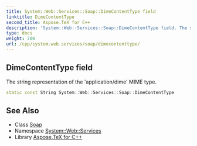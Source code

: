 ```yaml
---
title: System::Web::Services::Soap::DimeContentType field
linktitle: DimeContentType
second_title: Aspose.TeX for C++
description: 'System::Web::Services::Soap::DimeContentType field. The string representation of the ''application/dime'' MIME type in C++.'
type: docs
weight: 700
url: /cpp/system.web.services/soap/dimecontenttype/
---
```

## DimeContentType field


The string representation of the 'application/dime' MIME type.

```cpp
static const String System::Web::Services::Soap::DimeContentType
```

## See Also

* Class [Soap](../)
* Namespace [System::Web::Services](../../)
* Library [Aspose.TeX for C++](../../../)
